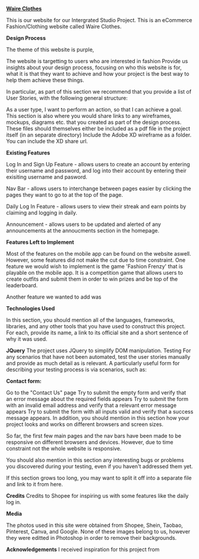 <ins>**Waire Clothes**</ins>

This is our website for our Intergrated Studio Project. This is an eCommerce Fashion/Clothing website called Waire Clothes. 

**Design Process**

The theme of this website is purple, 

The website is targetting to users who are interested in fashion
Provide us insights about your design process, focusing on who this website is for, what it is that they want to achieve and how your project is the best way to help them achieve these things.

In particular, as part of this section we recommend that you provide a list of User Stories, with the following general structure:

As a user type, I want to perform an action, so that I can achieve a goal.
This section is also where you would share links to any wireframes, mockups, diagrams etc. that you created as part of the design process. These files should themselves either be included as a pdf file in the project itself (in an separate directory) Include the Adobe XD wireframe as a folder. You can include the XD share url.

**Existing Features**

Log In and Sign Up Feature - allows users to create an account by entering their username and password, and log into their account by entering their exisiting username and pasword.

Nav Bar - allows users to interchange between pages easier by clicking the pages they want to go to at the top of the page.

Daily Log In Feature - allows users to view their streak and earn points by claiming and logging in daily.

Announcement - allows users to be updated and alerted of any announcements at the annoucments section in the homepage.

**Features Left to Implement**

Most of the features on the mobile app can be found on the website aswell. However, some features did not make the cut due to time constraint. One feature we would wish to implement is the game 'Fashion Frenzy' that is playable on the mobile app. It is a competition game that allows users to create outfits and submit them in order to win prizes and be top of the leaderboard.

Another feature we wanted to add was

**Technologies Used**

In this section, you should mention all of the languages, frameworks, libraries, and any other tools that you have used to construct this project. For each, provide its name, a link to its official site and a short sentence of why it was used.

**JQuery**
The project uses JQuery to simplify DOM manipulation.
Testing
For any scenarios that have not been automated, test the user stories manually and provide as much detail as is relevant. A particularly useful form for describing your testing process is via scenarios, such as:

**Contact form:**

Go to the "Contact Us" page
Try to submit the empty form and verify that an error message about the required fields appears
Try to submit the form with an invalid email address and verify that a relevant error message appears
Try to submit the form with all inputs valid and verify that a success message appears.
In addition, you should mention in this section how your project looks and works on different browsers and screen sizes.

So far, the first few main pages and the nav bars have been made to be responsive on different browsers and devices. However, due to time constraint not the whole website is responsive.  

You should also mention in this section any interesting bugs or problems you discovered during your testing, even if you haven't addressed them yet.

If this section grows too long, you may want to split it off into a separate file and link to it from here.

**Credits**
Credits to Shopee for inspiring us with some features like the daily log in.

**Media**

The photos used in this site were obtained from Shopee, Shein, Taobao, Pinterest, Canva, and Google. None of these images belong to us, however they were editted in Photoshop in order to remove their backgrounds.

**Acknowledgements**
I received inspiration for this project from 
